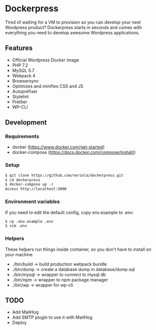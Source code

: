 # Dockerpress
Tired of waiting for a VM to provision so you can develop your next Wordpress product?
Dockerpress starts in seconds and comes with everything you need to develop awesome Wordpress applications.

## Features
- Official Wordpress Docker image
- PHP 7.2
- MySQL 5.7
- Webpack 4
- Browsersync
- Optimizes and minifies CSS and JS
- Autoprefixer
- Stylelint
- Prettier
- WP-CLI

## Development

### Requirements
- docker (https://www.docker.com/get-started)
- docker-compose (https://docs.docker.com/compose/install/)

### Setup
```sh
$ git clone https://github.com/verzola/dockerpress.git
$ cd dockerpress
$ docker-compose up -d
Access http://localhost:3000
```

### Environment variables
If you need to edit the default config, copy env.example to .env:
```sh
$ cp .env.example .env
$ vim .env
```

### Helpers
These helpers run things inside container, so you don't have to install on your machine

- ./bin/build -> build production webpack bundle
- ./bin/dump -> create a database dump in database/dump.sql
- ./bin/mysql -> wrapper to connect to mysql db
- ./bin/npm -> wrapper to npm package manager
- ./bin/wp -> wrapper for wp-cli

## TODO
- Add MailHog
- Add SMTP plugin to use it with MailHog
- Deploy
